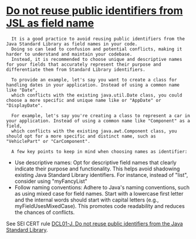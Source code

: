 # [Do not reuse public identifiers from JSL as field name](https://spotbugs.readthedocs.io/en/latest/bugDescriptions.html#PI_DO_NOT_REUSE_PUBLIC_IDENTIFIERS_FIELD_NAMES)

      It is a good practice to avoid reusing public identifiers from the Java Standard Library as field names in your code.
      Doing so can lead to confusion and potential conflicts, making it harder to understand and maintain your codebase.
      Instead, it is recommended to choose unique and descriptive names for your fields that accurately represent their purpose and differentiate them from Standard Library identifiers.

      To provide an example, let's say you want to create a class for handling dates in your application. Instead of using a common name like "Date",
      which conflicts with the existing java.util.Date class, you could choose a more specific and unique name like or "AppDate" or "DisplayDate".

      For example, let's say you're creating a class to represent a car in your application. Instead of using a common name like "Component" as a field,
      which conflicts with the existing java.awt.Component class, you should opt for a more specific and distinct name, such as "VehiclePart" or "CarComponent".

      A few key points to keep in mind when choosing names as identifier:

*   Use descriptive names: Opt for descriptive field names that clearly indicate their purpose and functionality. This helps avoid shadowing existing Java Standard Library identifiers. For instance, instead of "list", consider using "myFancyList"
*   Follow naming conventions: Adhere to Java's naming conventions, such as using mixed case for field names. Start with a lowercase first letter and the internal words should start with capital letters (e.g., myFieldUsesMixedCase). This promotes code readability and reduces the chances of conflicts.

See SEI CERT rule [DCL01-J. Do not reuse public identifiers from the Java Standard Library](https://wiki.sei.cmu.edu/confluence/display/java/DCL01-J.+Do+not+reuse+public+identifiers+from+the+Java+Standard+Library).